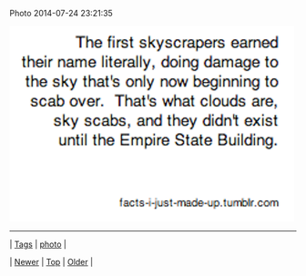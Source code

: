 <!--
title: Photo 2014-07-24 23
date: 2020-06-28T15:27:00.356Z
tags: photo
-->


Photo 2014-07-24 23:21:35

![](92772595364-0.png)

<!--BOTTOM-POST-NAVIGATION-->
---

| [Tags](tags.md) | [photo](tag-photo.md) |

| [Newer](92758963829.md) | [Top](index.md) | [Older](92779668509.md) |